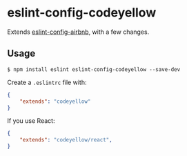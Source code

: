 # eslint-config-codeyellow

Extends [eslint-config-airbnb](https://github.com/airbnb/javascript/tree/master/packages/eslint-config-airbnb), with a few changes.

## Usage

```
$ npm install eslint eslint-config-codeyellow --save-dev
```

Create a `.eslintrc` file with:

```json
{
    "extends": "codeyellow"
}
```

If you use React:

```json
{
    "extends": "codeyellow/react",
}
```
